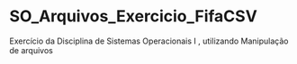 # SO_Arquivos_Exercicio_FifaCSV
Exercício da Disciplina de Sistemas Operacionais I , utilizando Manipulação de arquivos
